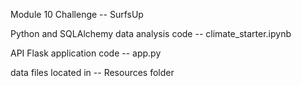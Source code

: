 Module 10 Challenge -- SurfsUp


Python and SQLAlchemy data analysis code -- climate_starter.ipynb

API Flask application code --  app.py

data files located in -- Resources folder

